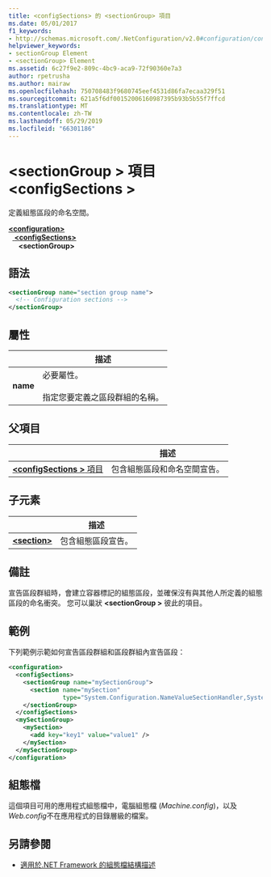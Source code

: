 ```yaml
---
title: <configSections> 的 <sectionGroup> 項目
ms.date: 05/01/2017
f1_keywords:
- http://schemas.microsoft.com/.NetConfiguration/v2.0#configuration/configSections/sectionGroup
helpviewer_keywords:
- sectionGroup Element
- <sectionGroup> Element
ms.assetid: 6c27f9e2-809c-4bc9-aca9-72f90360e7a3
author: rpetrusha
ms.author: mairaw
ms.openlocfilehash: 750708483f9680745eef4531d86fa7ecaa329f51
ms.sourcegitcommit: 621a5f6df00152006160987395b93b5b55f7ffcd
ms.translationtype: MT
ms.contentlocale: zh-TW
ms.lasthandoff: 05/29/2019
ms.locfileid: "66301186"
---
```

# <a name="sectiongroup-element-for-configsections"></a>\<sectionGroup > 項目\<configSections >

定義組態區段的命名空間。

[ **\<configuration>** ](~/docs/framework/configure-apps/file-schema/configuration-element.md)   
&nbsp;&nbsp;[ **\<configSections>** ](~/docs/framework/configure-apps/file-schema/configsections-element-for-configuration.md)   
&nbsp;&nbsp;&nbsp;&nbsp; **\<sectionGroup>**

## <a name="syntax"></a>語法

```xml
<sectionGroup name="section group name">
  <!-- Configuration sections -->
</sectionGroup>
```

## <a name="attribute"></a>屬性

|           | 描述 |
| --------- | ----------- |
| **name**  | 必要屬性。<br><br>指定您要定義之區段群組的名稱。 |

## <a name="parent-element"></a>父項目

|     | 描述 |
| --- | ----------- |
| [ **\<configSections >** 項目](~/docs/framework/configure-apps/file-schema/configsections-element-for-configuration.md) | 包含組態區段和命名空間宣告。 |

## <a name="child-elements"></a>子元素

|     | 描述 |
| --- | ----------- |
| [ **\<section>** ](~/docs/framework/configure-apps/file-schema/section-element.md) | 包含組態區段宣告。 |

## <a name="remarks"></a>備註

宣告區段群組時，會建立容器標記的組態區段，並確保沒有與其他人所定義的組態區段的命名衝突。 您可以巢狀 **\<sectionGroup >** 彼此的項目。

## <a name="example"></a>範例

下列範例示範如何宣告區段群組和區段群組內宣告區段：

```xml
<configuration>
  <configSections>
    <sectionGroup name="mySectionGroup">
      <section name="mySection"
               type="System.Configuration.NameValueSectionHandler,System" />
    </sectionGroup>
  </configSections>
  <mySectionGroup>
    <mySection>
      <add key="key1" value="value1" />
    </mySection>
  </mySectionGroup>
</configuration>
```

## <a name="configuration-file"></a>組態檔

這個項目可用的應用程式組態檔中，電腦組態檔 (*Machine.config*)，以及*Web.config*不在應用程式的目錄層級的檔案。

## <a name="see-also"></a>另請參閱

- [適用於.NET Framework 的組態檔結構描述](~/docs/framework/configure-apps/file-schema/index.md)
